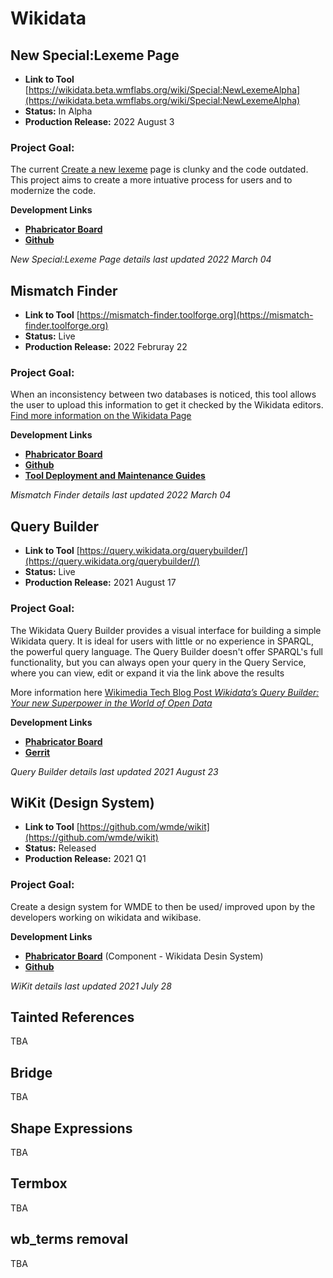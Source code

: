 # Wikidata


## **New Special:Lexeme Page**

* **Link to Tool** [https://wikidata.beta.wmflabs.org/wiki/Special:NewLexemeAlpha](https://wikidata.beta.wmflabs.org/wiki/Special:NewLexemeAlpha)
* **Status:**    In Alpha       
* **Production Release:**  2022 August 3


### **Project Goal:**
The current [Create a new lexeme](https://www.wikidata.org/wiki/Special:NewLexeme) page is clunky and the code outdated. This project aims to create a more intuative process for users and to modernize the code.
    
    

**Development Links**
* [**Phabricator Board**](https://phabricator.wikimedia.org/project/view/5674/)
* [**Github**](https://github.com/wmde/new-lexeme-special-page)


_New Special:Lexeme Page details last updated 2022 March 04_


## **Mismatch Finder**

* **Link to Tool** [https://mismatch-finder.toolforge.org](https://mismatch-finder.toolforge.org)
* **Status:**    Live      
* **Production Release:**  2022 Februray 22


### **Project Goal:**

When an inconsistency between two databases is noticed, this tool allows the user to upload this information to get it checked by the Wikidata editors.  
[Find more information on the Wikidata Page](https://www.wikidata.org/wiki/Wikidata:Mismatch_Finder)
    
    

**Development Links**
* [**Phabricator Board**](https://phabricator.wikimedia.org/project/view/5385/)
* [**Github**](https://github.com/wmde/wikidata-mismatch-finder)
* [**Tool Deployment and Maintenance Guides**](https://wikitech.wikimedia.org/wiki/Tool:Wikidata_Mismatch_Finder) 


_Mismatch Finder details last updated 2022 March 04_


## **Query Builder**

* **Link to Tool** [https://query.wikidata.org/querybuilder/](https://query.wikidata.org/querybuilder//)
* **Status:**    Live       
* **Production Release:**  2021 August 17


### **Project Goal:**

The Wikidata Query Builder provides a visual interface for building a simple Wikidata query. It is ideal for users with little or no experience in SPARQL, the powerful query language. The Query Builder doesn't offer SPARQL's full functionality, but you can always open your query in the Query Service, where you can view, edit or expand it via the link above the results


More information here [Wikimedia Tech Blog Post _Wikidata’s Query Builder: Your new Superpower in the World of Open Data_](https://tech-news.wikimedia.de/en/2021/08/23/wikidatas-query-builder-your-new-superpower-in-the-world-of-open-data/)
    

**Development Links**
* [**Phabricator Board**](https://phabricator.wikimedia.org/project/view/4990/)
* [**Gerrit**](https://gerrit.wikimedia.org/g/wikidata/query-builder) 


_Query Builder details last updated 2021 August 23_



## **WiKit (Design System)**

* **Link to Tool** [https://github.com/wmde/wikit](https://github.com/wmde/wikit)
* **Status:**    Released
* **Production Release:**  2021 Q1


### **Project Goal:**

Create a design system for WMDE to then be used/ improved upon by the developers working on wikidata and wikibase.
    
    

**Development Links**
* [**Phabricator Board**](https://phabricator.wikimedia.org/tag/wikidata_design_system/) (Component - Wikidata Desin System)
* [**Github**](https://github.com/wmde/wikit)


_WiKit details last updated 2021 July 28_

## **Tainted References**

TBA

## **Bridge**

TBA

## **Shape Expressions**

TBA

## **Termbox**

TBA

## **wb_terms removal**

TBA
